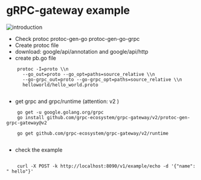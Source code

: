 # gRPC-gateway example

![introduction]()

- Check protoc protoc-gen-go protoc-gen-go-grpc
- Create protoc file
- download: google/api/annotation and google/api/http
- create pb.go file
```
    protoc -I=proto \\n 
      --go_out=proto --go_opt=paths=source_relative \\n   
      --go-grpc_out=proto --go-grpc_opt=paths=source_relative \\n   
      helloworld/hello_world.proto
    
```

- get grpc and grpc/runtime (attention: v2 )

```
    go get -u google.golang.org/grpc
    go install github.com/grpc-ecosystem/grpc-gateway/v2/protoc-gen-grpc-gateway@v2
    
    go get github.com/grpc-ecosystem/grpc-gateway/v2/runtime


```

- check the example

```

    curl -X POST -k http://localhost:8090/v1/example/echo -d '{"name": " hello"}'

```
